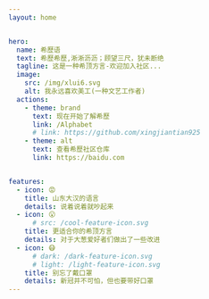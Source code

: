 ```yaml
---
layout: home


hero:
  name: 希歷语 
  text: 希歷希歷,淅淅沥沥；顾望三尺，犹未断绝
  tagline: 这是一种希顶方言-欢迎加入社区...
  image: 
    src: /img/xlui6.svg
    alt: 我永远喜欢美工(一种文艺工作者)
  actions:
    - theme: brand
      text: 现在开始了解希歷
      link: /Alphabet
      # link: https://github.com/xingjiantian925
    - theme: alt
      text: 查看希歷社区仓库
      link: https://baidu.com


features:
  - icon: 😡
    title: 山东大汉的语言
    details: 说着说着就吵起来
  - icon: 😮
      # src: /cool-feature-icon.svg
    title: 更适合你的希顶方言
    details: 对于大葱爱好者们做出了一些改进
  - icon: 😷
      # dark: /dark-feature-icon.svg
      # light: /light-feature-icon.svg
    title: 别忘了戴口罩
    details: 新冠并不可怕，但也要带好口罩
---
```



<script setup>
import { VPTeamMembers ,VPTeamPageSection,VPTeamPageTitle} from 'vitepress/theme'

const members = [
  {
    avatar: '/img/xlui6-01.jpg',
    name: '_ajthreac_ 夏花语',
    title: '社区之主',
    links: [
      { icon: 'github', link: 'https://github.com/yyx990803' },
      { icon: 'twitter', link: 'https://twitter.com/youyuxi' }
    ]
  },

  

  {
    avatar: '/img/huang.jpg',
    name: '黄雀飞',
    title: '希顶教父',
    links: [
      { icon: 'github', link: 'https://github.com/yyx990803' },
      { icon: 'twitter', link: 'https://twitter.com/youyuxi' }
    ]
  },
  {
    avatar: '/img/txj_logo.png',
    name: 'TXJ',
    title: 'WEB开发与社区维护',
    links: [
      { icon: 'github', link: 'https://github.com/yyx990803' },
      { icon: 'twitter', link: 'https://twitter.com/youyuxi' }
    ]
  }
  
]
</script>










<VPTeamPageTitle>
    <template #title>
      社区卓越贡献者
    </template>
    <template #lead>
      加入希歷社区！ 您的名字也可以登上首页！
    </template>
  </VPTeamPageTitle>


<VPTeamMembers size="small" :members="members" />







